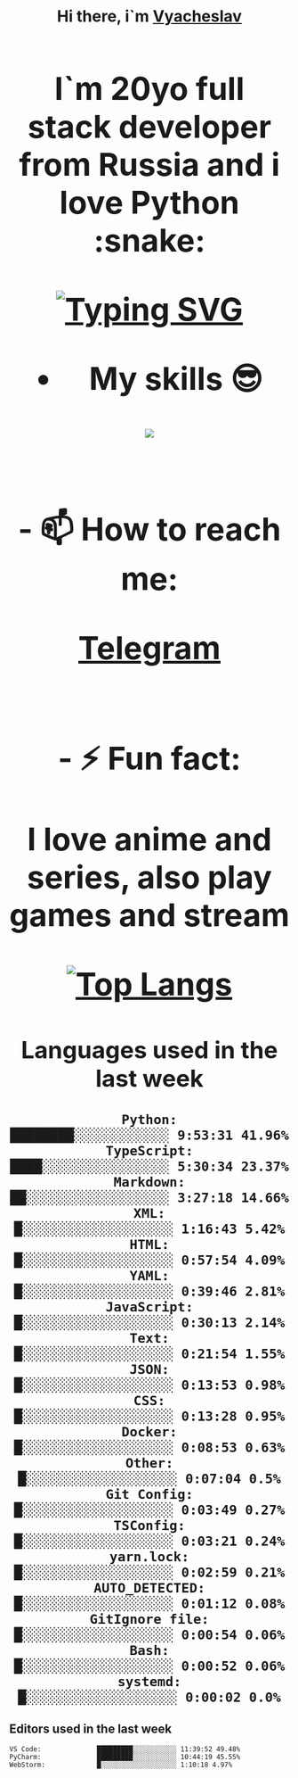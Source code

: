 <h1 align='center'>Hi there, i`m <a href='t.me/syavabrazzzers'>Vyacheslav<a/> <h1/>

<p>I`m 20yo full stack developer from Russia and i love Python :snake: <p/>

<a href="https://git.io/typing-svg"><img src="https://readme-typing-svg.herokuapp.com?font=Fira+Code&duration=3000&pause=1000&multiline=true&width=750&height=60&lines=I+am+an+information+security+specialist;+studying+at+the+Belgorod+State+National+Research+University" alt="Typing SVG" /></a>
<br>
- My skills :sunglasses:
<p align="center">
    <img src="https://skillicons.dev/icons?i=git,docker,linux,postgres,mysql,python,django,fastapi,javascript,typescript,react,next,tailwind" />
<p/>

<br>
- 📫 How to reach me: 
<p>
<a href='t.me/syavabrazzzers'>Telegram<a/>
<p/>
<br>
- ⚡ Fun fact: <p>I love anime and series, also play games and stream<p/>



[![Top Langs](https://github-readme-stats.vercel.app/api/top-langs/?username=syavabrazzzers&layout=compact)](https://github.com/syavabrazzzers/github-readme-stats)

<!--START_SECTION:waka-->
## Languages used in the last week
```text
Python:               ████████░░░░░░░░░░░░ 9:53:31 41.96%
TypeScript:           ████░░░░░░░░░░░░░░░░ 5:30:34 23.37%
Markdown:             ██░░░░░░░░░░░░░░░░░░ 3:27:18 14.66%
XML:                  █░░░░░░░░░░░░░░░░░░░ 1:16:43 5.42%
HTML:                 █░░░░░░░░░░░░░░░░░░░ 0:57:54 4.09%
YAML:                 █░░░░░░░░░░░░░░░░░░░ 0:39:46 2.81%
JavaScript:           █░░░░░░░░░░░░░░░░░░░ 0:30:13 2.14%
Text:                 █░░░░░░░░░░░░░░░░░░░ 0:21:54 1.55%
JSON:                 █░░░░░░░░░░░░░░░░░░░ 0:13:53 0.98%
CSS:                  █░░░░░░░░░░░░░░░░░░░ 0:13:28 0.95%
Docker:               █░░░░░░░░░░░░░░░░░░░ 0:08:53 0.63%
Other:                █░░░░░░░░░░░░░░░░░░░ 0:07:04 0.5%
Git Config:           █░░░░░░░░░░░░░░░░░░░ 0:03:49 0.27%
TSConfig:             █░░░░░░░░░░░░░░░░░░░ 0:03:21 0.24%
yarn.lock:            █░░░░░░░░░░░░░░░░░░░ 0:02:59 0.21%
AUTO_DETECTED:        █░░░░░░░░░░░░░░░░░░░ 0:01:12 0.08%
GitIgnore file:       █░░░░░░░░░░░░░░░░░░░ 0:00:54 0.06%
Bash:                 █░░░░░░░░░░░░░░░░░░░ 0:00:52 0.06%
systemd:              █░░░░░░░░░░░░░░░░░░░ 0:00:02 0.0%
```
## Editors used in the last week
```text
VS Code:              █████████░░░░░░░░░░░ 11:39:52 49.48%
PyCharm:              █████████░░░░░░░░░░░ 10:44:19 45.55%
WebStorm:             █░░░░░░░░░░░░░░░░░░░ 1:10:18 4.97%
```

<!--END_SECTION:waka-->

